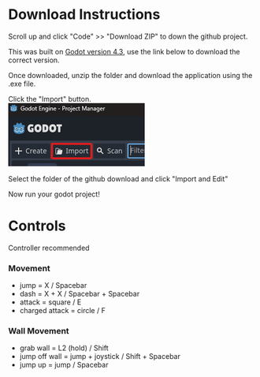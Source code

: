 <h1>Download Instructions</h1>
Scroll up and click "Code" >> "Download ZIP"  to down the github project.

This was built on [Godot version 4.3](https://godotengine.org/download/archive/4.3-stable/), use the link below to download the correct version.

Once downloaded, unzip the folder and download the application using the .exe file.

Click the "Import" button.<br>
![Import your project](/assets/step_1.png)

Select the folder of the github download and click "Import and Edit"

Now run your godot project!

<h1>Controls</h1>
Controller recommended

<h3>Movement</h3>

  - jump = X   /   Spacebar
  - dash = X + X   /   Spacebar + Spacebar
  - attack = square   /   E
  - charged attack = circle   /   F

<h3>Wall Movement</h3>

  - grab wall = L2 (hold)   /   Shift
  - jump off wall = jump + joystick   /   Shift + Spacebar
  - jump up = jump   /   Spacebar
